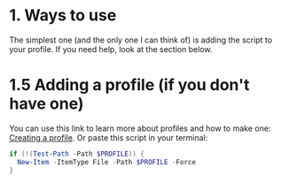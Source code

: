# 1. Ways to use
The simplest one (and the only one I can think of) is adding the script to your profile. If you need help, look at the section below.
# 1.5 Adding a profile (if you don't have one)
You can use this link to learn more about profiles and how to make one: [Creating a profile](https://learn.microsoft.com/en-us/powershell/module/microsoft.powershell.core/about/about_profiles?view=powershell-7.5).
Or paste this script in your terminal:
``` powershell
if (!(Test-Path -Path $PROFILE)) {
  New-Item -ItemType File -Path $PROFILE -Force
}
```
